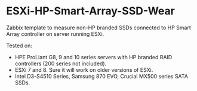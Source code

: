 # ESXi-HP-Smart-Array-SSD-Wear

Zabbix template to measure non-HP branded SSDs connected to HP Smart Array controller on server running ESXi.

Tested on:

- HPE ProLiant G8, 9 and 10 series servers with HP branded RAID controllers (200 series not included).
- ESXi 7 and 8. Sure it will work on older versions of ESXi.
- Intel D3-S4510 Series, Samsung 870 EVO, Crucial MX500 series SATA SSDs.
